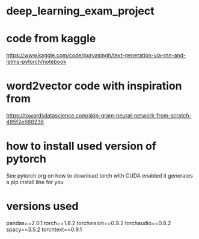 # deep_learning_exam_project

# code from kaggle
https://www.kaggle.com/code/purvasingh/text-generation-via-rnn-and-lstms-pytorch/notebook

# word2vector code with inspiration from
https://towardsdatascience.com/skip-gram-neural-network-from-scratch-485f2e688238

# how to install used version of pytorch
See pytorch.org on how to download torch with CUDA enabled it generates a pip install line for you


# versions used
pandas==2.0.1
torch==1.8.2
torchvision==0.9.2
torchaudio==0.8.2
spacy==3.5.2
torchtext==0.9.1

